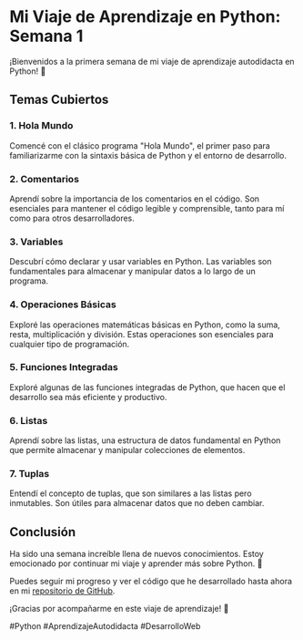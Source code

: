 # Mi Viaje de Aprendizaje en Python: Semana 1

¡Bienvenidos a la primera semana de mi viaje de aprendizaje autodidacta en Python! 🎉

## Temas Cubiertos

### 1. Hola Mundo
Comencé con el clásico programa "Hola Mundo", el primer paso para familiarizarme con la sintaxis básica de Python y el entorno de desarrollo.

### 2. Comentarios
Aprendí sobre la importancia de los comentarios en el código. Son esenciales para mantener el código legible y comprensible, tanto para mí como para otros desarrolladores.

### 3. Variables
Descubrí cómo declarar y usar variables en Python. Las variables son fundamentales para almacenar y manipular datos a lo largo de un programa.

### 4. Operaciones Básicas
Exploré las operaciones matemáticas básicas en Python, como la suma, resta, multiplicación y división. Estas operaciones son esenciales para cualquier tipo de programación.

### 5. Funciones Integradas
Exploré algunas de las funciones integradas de Python, que hacen que el desarrollo sea más eficiente y productivo.

### 6. Listas
Aprendí sobre las listas, una estructura de datos fundamental en Python que permite almacenar y manipular colecciones de elementos.

### 7. Tuplas
Entendí el concepto de tuplas, que son similares a las listas pero inmutables. Son útiles para almacenar datos que no deben cambiar.

## Conclusión
Ha sido una semana increíble llena de nuevos conocimientos. Estoy emocionado por continuar mi viaje y aprender más sobre Python. 🚀

Puedes seguir mi progreso y ver el código que he desarrollado hasta ahora en mi [repositorio de GitHub](URL_DEL_REPOSITORIO).

¡Gracias por acompañarme en este viaje de aprendizaje! 🙌

#Python #AprendizajeAutodidacta #DesarrolloWeb
